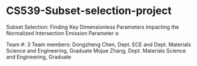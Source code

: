 # CS539-Subset-selection-project

Subset Selection: Finding Key Dimensionless Parameters Impacting the Normalized Intersection Emission Parameter α

Team #: 3
Team members:
Dongzheng Chen, Dept. ECE and Dept. Materials Science and Engineering, Graduate
Mojue Zhang, Dept. Materials Science and Engineering, Graduate
